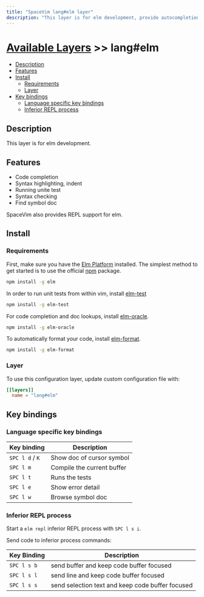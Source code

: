 ```yaml
---
title: "SpaceVim lang#elm layer"
description: "This layer is for elm development, provide autocompletion, syntax checking, code format for elm file."
---
```


# [Available Layers](../../) >> lang#elm

<!-- vim-markdown-toc GFM -->

- [Description](#description)
- [Features](#features)
- [Install](#install)
  - [Requirements](#requirements)
  - [Layer](#layer)
- [Key bindings](#key-bindings)
  - [Language specific key bindings](#language-specific-key-bindings)
  - [Inferior REPL process](#inferior-repl-process)

<!-- vim-markdown-toc -->

## Description

This layer is for elm development.

## Features

- Code completion
- Syntax highlighting, indent
- Running unite test
- Syntax checking
- Find symbol doc

SpaceVim also provides REPL support for elm.

## Install

### Requirements

First, make sure you have the [Elm Platform](http://elm-lang.org/install) installed. The simplest method to get started is to use the official [npm](https://www.npmjs.com/package/elm) package.

```sh
npm install -g elm
```

In order to run unit tests from within vim, install [elm-test](https://github.com/rtfeldman/node-elm-test)

```sh
npm install -g elm-test
```

For code completion and doc lookups, install [elm-oracle](https://github.com/elmcast/elm-oracle).

```sh
npm install -g elm-oracle
```

To automatically format your code, install [elm-format](https://github.com/avh4/elm-format).

```sh
npm install -g elm-format
```

### Layer

To use this configuration layer, update custom configuration file with:

```toml
[[layers]]
  name = "lang#elm"
```

## Key bindings

### Language specific key bindings

| Key binding     | Description                |
| --------------- | -------------------------- |
| `SPC l d` / `K` | Show doc of cursor symbol  |
| `SPC l m`       | Compile the current buffer |
| `SPC l t`       | Runs the tests             |
| `SPC l e`       | Show error detail          |
| `SPC l w`       | Browse symbol doc          |

### Inferior REPL process

Start a `elm repl` inferior REPL process with `SPC l s i`. 

Send code to inferior process commands:

| Key Binding | Description                                      |
| ----------- | ------------------------------------------------ |
| `SPC l s b` | send buffer and keep code buffer focused         |
| `SPC l s l` | send line and keep code buffer focused           |
| `SPC l s s` | send selection text and keep code buffer focused |
